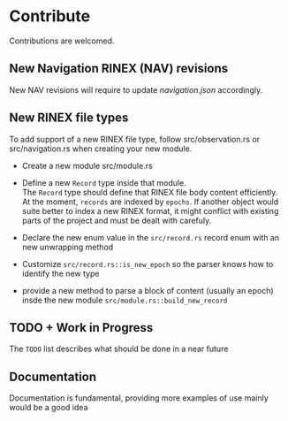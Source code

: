 # Contribute 

Contributions are welcomed.

## New Navigation RINEX (NAV) revisions

New NAV revisions will require to update _navigation.json_ accordingly.

## New RINEX file types

To add support of a new RINEX file type, follow src/observation.rs or src/navigation.rs
when creating your new module.   

+ Create a new module src/module.rs
+ Define a new `Record` type inside that module.   
The `Record` type should define that RINEX file body content efficiently.   
At the moment, `records` are indexed by `epochs`. If another object would suite better to index
a new RINEX format, it might conflict with existing parts of the project and must be dealt with carefuly.

+ Declare the new enum value in the `src/record.rs` record enum with an new unwrapping method
+ Customize `src/record.rs::is_new_epoch` so the parser knows how to identify the new type
+ provide a new method to parse a block of content (usually an epoch) insde the new module `src/module.rs::build_new_record`

## TODO + Work in Progress

The `TODO` list describes what should be done in a near future

## Documentation

Documentation is fundamental, providing more examples of use mainly would be a good idea
